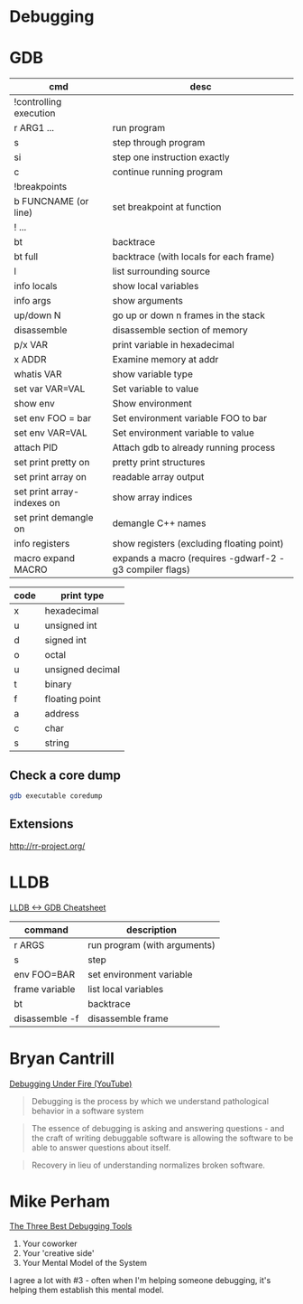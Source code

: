 # Debugging

# GDB

cmd                        | desc
---                        | ---
!controlling execution     |
r ARG1 ...                 | run program
s                          | step through program
si                         | step one instruction exactly
c                          | continue running program
!breakpoints               |
b FUNCNAME (or line)       | set breakpoint at function
! ...                      |
bt                         | backtrace
bt full                    | backtrace (with locals for each frame)
l                          | list surrounding source
info locals                | show local variables
info args                  | show arguments
up/down N                  | go up or down n frames in the stack
disassemble                | disassemble section of memory
p/x VAR                    | print variable in hexadecimal
x ADDR                     | Examine memory at addr
whatis VAR                 | show variable type
set var VAR=VAL            | Set variable to value
show env                   | Show environment
set env FOO = bar          | Set environment variable FOO to bar
set env VAR=VAL            | Set environment variable to value
attach PID                 | Attach gdb to already running process
set print pretty on        | pretty print structures
set print array on         | readable array output
set print array-indexes on | show array indices
set print demangle on      | demangle C++ names
info registers             | show registers (excluding floating point)
macro expand MACRO         | expands a macro (requires -gdwarf-2 -g3 compiler flags)

code | print type
---  | ---
x    | hexadecimal
u    | unsigned int
d    | signed int
o    | octal
u    | unsigned decimal
t    | binary
f    | floating point
a    | address
c    | char
s    | string


## Check a core dump

```bash
gdb executable coredump
```

## Extensions

<http://rr-project.org/>

# LLDB

[LLDB <-> GDB Cheatsheet](https://lldb.llvm.org/lldb-gdb.html)

command        | description
---            | ---
r ARGS         | run program (with arguments)
s              | step
env FOO=BAR    | set environment variable
frame variable | list local variables
bt             | backtrace
disassemble -f | disassemble frame
# Bryan Cantrill

[Debugging Under Fire (YouTube)](https://www.youtube.com/watch?v=30jNsCVLpAE)

> Debugging is the process by which we understand pathological behavior in a software system

> The essence of debugging is asking and answering questions - and the craft of writing debuggable software is allowing the software to be able to answer questions about itself.

> Recovery in lieu of understanding normalizes broken software.

# Mike Perham

[The Three Best Debugging Tools](https://www.mikeperham.com/2013/09/12/the-three-best-debugging-tools/)

1. Your coworker
2. Your 'creative side'
3. Your Mental Model of the System

I agree a lot with #3 - often when I'm helping someone debugging, it's helping them establish this mental model.

